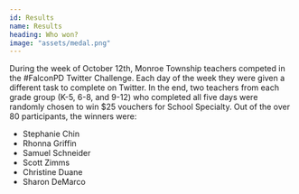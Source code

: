 ```yaml
---
id: Results
name: Results
heading: Who won?
image: "assets/medal.png"
---
```

During the week of October 12th, Monroe Township teachers competed in the &#35;FalconPD Twitter Challenge. Each day of the week they were given a different task to complete on Twitter. In the end, two teachers from each grade group (K-5, 6-8, and 9-12) who completed all five days were randomly chosen to win $25 vouchers for School Specialty. Out of the over 80 participants, the winners were:

* Stephanie Chin
* Rhonna Griffin
* Samuel Schneider
* Scott Zimms
* Christine Duane
* Sharon DeMarco
